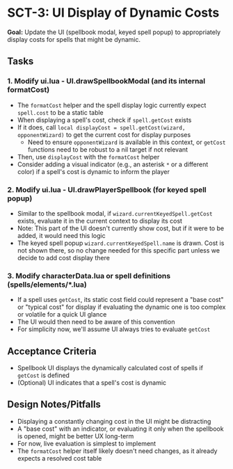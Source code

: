 # SCT-3: UI Display of Dynamic Costs

**Goal:** Update the UI (spellbook modal, keyed spell popup) to appropriately display costs for spells that might be dynamic.

## Tasks

### 1. Modify ui.lua - UI.drawSpellbookModal (and its internal formatCost)
- The `formatCost` helper and the spell display logic currently expect `spell.cost` to be a static table
- When displaying a spell's cost, check if `spell.getCost` exists
- If it does, call `local displayCost = spell.getCost(wizard, opponentWizard)` to get the current cost for display purposes
  - Need to ensure `opponentWizard` is available in this context, or `getCost` functions need to be robust to a nil target if not relevant
- Then, use `displayCost` with the `formatCost` helper
- Consider adding a visual indicator (e.g., an asterisk `*` or a different color) if a spell's cost is dynamic to inform the player

### 2. Modify ui.lua - UI.drawPlayerSpellbook (for keyed spell popup)
- Similar to the spellbook modal, if `wizard.currentKeyedSpell.getCost` exists, evaluate it in the current context to display its cost
- Note: This part of the UI doesn't currently show cost, but if it were to be added, it would need this logic
- The keyed spell popup `wizard.currentKeyedSpell.name` is drawn. Cost is not shown there, so no change needed for this specific part unless we decide to add cost display there

### 3. Modify characterData.lua or spell definitions (spells/elements/*.lua)
- If a spell uses `getCost`, its static cost field could represent a "base cost" or "typical cost" for display if evaluating the dynamic one is too complex or volatile for a quick UI glance
- The UI would then need to be aware of this convention
- For simplicity now, we'll assume UI always tries to evaluate `getCost`

## Acceptance Criteria
- Spellbook UI displays the dynamically calculated cost of spells if `getCost` is defined
- (Optional) UI indicates that a spell's cost is dynamic

## Design Notes/Pitfalls
- Displaying a constantly changing cost in the UI might be distracting
- A "base cost" with an indicator, or evaluating it only when the spellbook is opened, might be better UX long-term
- For now, live evaluation is simplest to implement
- The `formatCost` helper itself likely doesn't need changes, as it already expects a resolved cost table